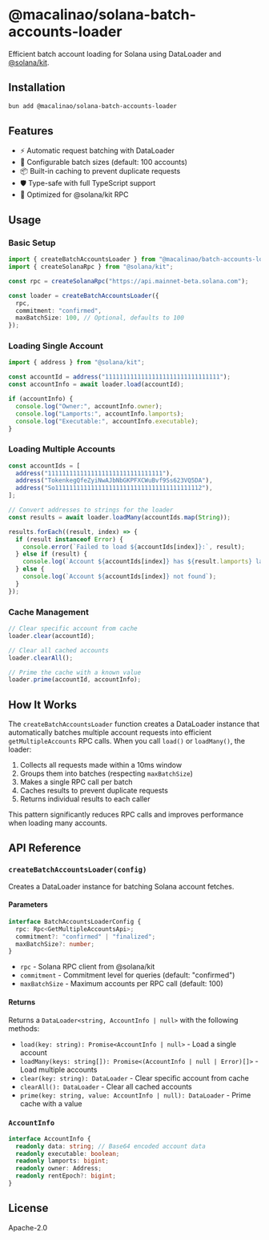 # @macalinao/solana-batch-accounts-loader

Efficient batch account loading for Solana using DataLoader and [@solana/kit](https://github.com/solana-developers/solana-web3.js-v2).

## Installation

```bash
bun add @macalinao/solana-batch-accounts-loader
```

## Features

- ⚡ Automatic request batching with DataLoader
- 🔄 Configurable batch sizes (default: 100 accounts)
- 📦 Built-in caching to prevent duplicate requests
- 🛡️ Type-safe with full TypeScript support
- 🎯 Optimized for @solana/kit RPC

## Usage

### Basic Setup

```typescript
import { createBatchAccountsLoader } from "@macalinao/batch-accounts-loader";
import { createSolanaRpc } from "@solana/kit";

const rpc = createSolanaRpc("https://api.mainnet-beta.solana.com");

const loader = createBatchAccountsLoader({
  rpc,
  commitment: "confirmed",
  maxBatchSize: 100, // Optional, defaults to 100
});
```

### Loading Single Account

```typescript
import { address } from "@solana/kit";

const accountId = address("11111111111111111111111111111111");
const accountInfo = await loader.load(accountId);

if (accountInfo) {
  console.log("Owner:", accountInfo.owner);
  console.log("Lamports:", accountInfo.lamports);
  console.log("Executable:", accountInfo.executable);
}
```

### Loading Multiple Accounts

```typescript
const accountIds = [
  address("11111111111111111111111111111111"),
  address("TokenkegQfeZyiNwAJbNbGKPFXCWuBvf9Ss623VQ5DA"),
  address("So11111111111111111111111111111111111111112"),
];

// Convert addresses to strings for the loader
const results = await loader.loadMany(accountIds.map(String));

results.forEach((result, index) => {
  if (result instanceof Error) {
    console.error(`Failed to load ${accountIds[index]}:`, result);
  } else if (result) {
    console.log(`Account ${accountIds[index]} has ${result.lamports} lamports`);
  } else {
    console.log(`Account ${accountIds[index]} not found`);
  }
});
```

### Cache Management

```typescript
// Clear specific account from cache
loader.clear(accountId);

// Clear all cached accounts
loader.clearAll();

// Prime the cache with a known value
loader.prime(accountId, accountInfo);
```

## How It Works

The `createBatchAccountsLoader` function creates a DataLoader instance that automatically batches multiple account requests into efficient `getMultipleAccounts` RPC calls. When you call `load()` or `loadMany()`, the loader:

1. Collects all requests made within a 10ms window
2. Groups them into batches (respecting `maxBatchSize`)
3. Makes a single RPC call per batch
4. Caches results to prevent duplicate requests
5. Returns individual results to each caller

This pattern significantly reduces RPC calls and improves performance when loading many accounts.

## API Reference

### `createBatchAccountsLoader(config)`

Creates a DataLoader instance for batching Solana account fetches.

#### Parameters

```typescript
interface BatchAccountsLoaderConfig {
  rpc: Rpc<GetMultipleAccountsApi>;
  commitment?: "confirmed" | "finalized";
  maxBatchSize?: number;
}
```

- `rpc` - Solana RPC client from @solana/kit
- `commitment` - Commitment level for queries (default: "confirmed")
- `maxBatchSize` - Maximum accounts per RPC call (default: 100)

#### Returns

Returns a `DataLoader<string, AccountInfo | null>` with the following methods:

- `load(key: string): Promise<AccountInfo | null>` - Load a single account
- `loadMany(keys: string[]): Promise<(AccountInfo | null | Error)[]>` - Load multiple accounts
- `clear(key: string): DataLoader` - Clear specific account from cache
- `clearAll(): DataLoader` - Clear all cached accounts
- `prime(key: string, value: AccountInfo | null): DataLoader` - Prime cache with a value

### `AccountInfo`

```typescript
interface AccountInfo {
  readonly data: string; // Base64 encoded account data
  readonly executable: boolean;
  readonly lamports: bigint;
  readonly owner: Address;
  readonly rentEpoch?: bigint;
}
```

## License

Apache-2.0